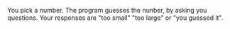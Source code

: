   You pick a number. The program guesses the nunber, 
   by asking you questions. Your responses are "too 
   small" "too large" or "you guessed it".
